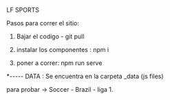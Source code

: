 LF SPORTS

Pasos para correr el sitio: 

1. Bajar el codigo - git pull 

2. instalar los componentes : npm i

3. poner a correr: npm run serve 

*-----
DATA : Se encuentra en la carpeta _data (js files) 

para probar -> Soccer - Brazil - liga 1. 
